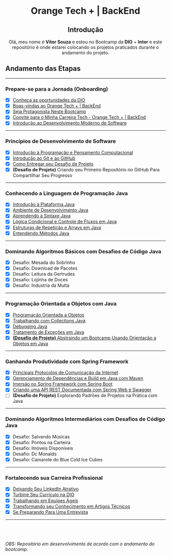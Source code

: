 # <p align="center">Orange Tech + | BackEnd</p>

<div align="center">

## Introdução
Olá, meu nome é **Vítor Souza** e estou no Bootcamp da  **DIO** + **Inter** e este repositório é onde estarei colocando os projetos praticados durante o  andamento do projeto.

</div>

## Andamento das Etapas


---
### Prepare-se para a Jornada (Onboarding)
- [x] [Conheça as oportunidades da DIO](https://www.dio.me/certificate/ADD6C169/share)
- [x] [Boas-vindas ao Orange Tech + | BackEnd](https://www.dio.me/certificate/38A33C82/share)
- [x] [Seja Protagonista Neste Bootcamp](https://www.dio.me/certificate/DAD7C2A1/share)
- [x] [Convite para o Minha Carreira Tech - Orange Tech + | BackEnd](https://www.dio.me/certificate/20676594/share)
- [x] [Introdução ao Desenvolvimento Moderno de Software](https://www.dio.me/certificate/2988B12A/share)
---
### Princípios de Desenvolvimento de Software
- [x] [Introdução à Programação e Pensamento Computacional](https://www.dio.me/certificate/B49AFA4F/share)
- [x] [Introdução ao Git e ao GitHub](https://www.dio.me/certificate/09869892/share)
- [x] [Como Entregar seu Desafio de Projeto](https://www.dio.me/certificate/687DF62B/share)
- [x] <strong>(Desafio de Projeto)</strong> Criando seu Primeiro Repositório no GitHub Para Compartilhar Seu Progresso
---
### Conhecendo a Linguagem de Programação Java
- [x] [Introdução à Plataforma Java](https://www.dio.me/certificate/BE6458E5/share)
- [x] [Ambiente de Desenvolvimento Java](https://www.dio.me/certificate/E6855746/share)
- [x] [Aprendendo a Sintaxe Java](https://www.dio.me/certificate/A35248A8/share)
- [x] [Lógica Condicional e Controle de Fluxos em Java](https://www.dio.me/certificate/4832A5F2/share)
- [x] [Estruturas de Repetição e Arrays em Java](https://www.dio.me/certificate/FC103171/share)
- [x] [Entendendo Métodos Java](https://www.dio.me/certificate/78B9D5BF/share)
---
### Dominando Algoritmos Básicos com Desafios de Código Java
- [x] Desafio: Mesada do Sobrinho
- [x] Desafio: Download de Pacotes
- [x] Desafio: Leitura da Gertrudes
- [x] Desafio: Lojinha de Doces
- [x] Desafio: Industria da Multa
---
### Programação Orientada a Objetos com Java
- [x] [Programação Orientada a Objetos](https://www.dio.me/certificate/B8C83713/share)
- [x] [Trabalhando com Collections Java](https://www.dio.me/certificate/24916B32/share)
- [x] [Debugging Java](https://www.dio.me/certificate/5911311F/share)
- [x] [Tratamento de Exceções em Java](https://www.dio.me/certificate/D18EB80A/share)
- [x] [<strong>(Desafio de Projeto)</strong> Abstraindo um Bootcamp Usando Orientação a Objetos em Java](https://github.com/vtrsz/dio-desafio-poo)
---
### Ganhando Produtividade com Spring Framework
- [x] [Principais Protocolos de Comunicação da Internet](https://www.dio.me/certificate/ED2DE81E/share)
- [x] [Gerenciamento de Dependências e Build em Java com Maven](https://www.dio.me/certificate/1B61739C/share)
- [x] [Imersão no Spring Framework com Spring Boot](https://www.dio.me/certificate/BE86A6CB/share)
- [x] [Criando uma API REST Documentada com Spring Web e Swagger](https://www.dio.me/certificate/AFEB706C/share)
- [ ] <strong>(Desafio de Projeto)</strong> Explorando Padrões de Projetos na Prática com Java
---
### Dominando Algoritmos Intermediários com Desafios de Código Java
- [x] Desafio: Salvando Músicas
- [x] Desafio: Pontos na Carteira
- [x] Desafio: Imóveis Disponíveis
- [x] Desafio: Dc Monalds
- [x] Desafio: Camarote do Blue Cold Ice Cubes
---
### Fortalecendo sua Carreira Profissional
- [x] [Deixando Seu LinkedIn Atrativo](https://www.dio.me/certificate/7AE1163E/share)
- [x] [Turbine Seu Currículo na DIO](https://www.dio.me/certificate/9D8630EF/share)
- [x] [Trabalhando em Equipes Ágeis](https://www.dio.me/certificate/2B1E6455/share)
- [x] [Transformando seu Conhecimento em Artigos Técnicos](https://www.dio.me/certificate/69B58406/share)
- [x] [Se Preparando Para Uma Entrevista](https://www.dio.me/certificate/E4F8B651/share)
---


<br></br>
###### OBS: Repositório em desenvolvimento de acordo com o andamento do bootcamp.